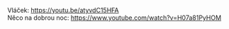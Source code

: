 Vláček: https://youtu.be/atyvdC15HFA  
Něco na dobrou noc: https://www.youtube.com/watch?v=H07a81PyHOM

